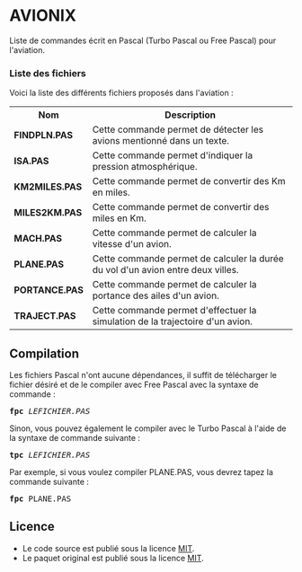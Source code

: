 # AVIONIX
Liste de commandes écrit en Pascal (Turbo Pascal ou Free Pascal) pour l'aviation. 

<h3>Liste des fichiers</h3>

Voici la liste des différents fichiers proposés dans l'aviation :

<table>
	<tr>
		<th>Nom</th>
		<th>Description</th>
	</tr>
	<tr>
		<td><b>FINDPLN.PAS</b></td>
		<td>Cette commande permet de détecter les avions mentionné dans un texte.</td>
	</tr>
	<tr>
		<td><b>ISA.PAS</b></td>
		<td>Cette commande permet d'indiquer la pression atmosphérique.</td>
	</tr>
	<tr>
		<td><b>KM2MILES.PAS</b></td>
		<td>Cette commande permet de convertir des Km en miles.</td>
	</tr>
	<tr>
		<td><b>MILES2KM.PAS</b></td>
		<td>Cette commande permet de convertir des miles en Km.</td>
  	</tr>
	<tr>
		<td><b>MACH.PAS</b></td>
		<td>Cette commande permet de calculer la vitesse d'un avion.</td>
	</tr>
	<tr>
    		<td><b>PLANE.PAS</b></td>
    		<td>Cette commande permet de calculer la durée du vol d'un avion entre deux villes.</td>
	</tr>
	<tr>
		<td><b>PORTANCE.PAS</b></td>
		<td>Cette commande permet de calculer la portance des ailes d'un avion.</td>
    	</tr>
	<tr>
		<td><b>TRAJECT.PAS</b></td>
		<td>Cette commande permet d'effectuer la simulation de la trajectoire d'un avion.</td>
	</tr>
</table>

<h2>Compilation</h2>
	
Les fichiers Pascal n'ont aucune dépendances, il suffit de télécharger le fichier désiré et de le compiler avec Free Pascal avec la syntaxe de commande  :

<pre><b>fpc</b> <i>LEFICHIER.PAS</i></pre>
	
Sinon, vous pouvez également le compiler avec le Turbo Pascal à l'aide de la syntaxe de commande suivante :	

<pre><b>tpc</b> <i>LEFICHIER.PAS</i></pre>
	
Par exemple, si vous voulez compiler PLANE.PAS, vous devrez tapez la commande suivante :

<pre><b>fpc</b> PLANE.PAS</pre>

<h2>Licence</h2>
<ul>
 <li>Le code source est publié sous la licence <a href="https://github.com/gladir/AVIONIX/blob/main/LICENSE">MIT</a>.</li>
 <li>Le paquet original est publié sous la licence <a href="https://github.com/gladir/AVIONIX/blob/main/LICENSE">MIT</a>.</li>
</ul>
